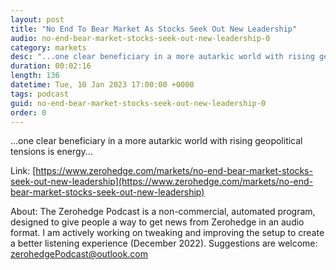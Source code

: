 ```yaml
---
layout: post
title: "No End To Bear Market As Stocks Seek Out New Leadership"
audio: no-end-bear-market-stocks-seek-out-new-leadership-0
category: markets
desc: "...one clear beneficiary in a more autarkic world with rising geopolitical tensions is energy..."
duration: 00:02:16
length: 136
datetime: Tue, 10 Jan 2023 17:00:00 +0000
tags: podcast
guid: no-end-bear-market-stocks-seek-out-new-leadership-0
order: 0
---
```

...one clear beneficiary in a more autarkic world with rising geopolitical tensions is energy...

Link: [https://www.zerohedge.com/markets/no-end-bear-market-stocks-seek-out-new-leadership](https://www.zerohedge.com/markets/no-end-bear-market-stocks-seek-out-new-leadership)

About: The Zerohedge Podcast is a non-commercial, automated program, designed to give people a way to get news from Zerohedge in an audio format.  I am actively working on tweaking and improving the setup to create a better listening experience (December 2022).  Suggestions are welcome: [zerohedgePodcast@outlook.com](mailto:zerohedgePodcast@outlook.com)